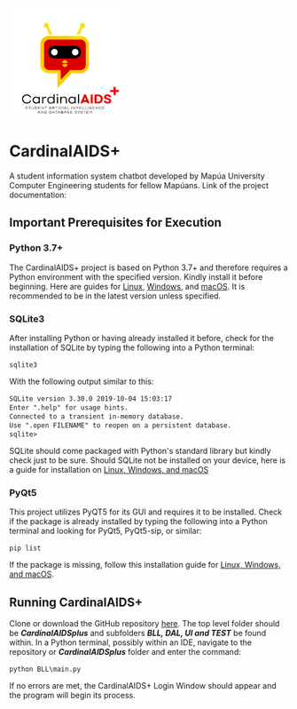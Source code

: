 <img src="https://github.com/jrib02/CardinalAIDSplus/blob/master/UI/CardinalAIDS-full.jpg" width="200" height="200">

# CardinalAIDS+
A student information system chatbot developed by Mapúa University Computer Engineering students for fellow Mapúans.
Link of the project documentation:

## Important Prerequisites for Execution
### Python 3.7+
The CardinalAIDS+ project is based on Python 3.7+ and therefore requires a Python environment with the specified version. Kindly install it before beginning. Here are guides for [Linux](https://docs.python-guide.org/starting/install3/linux/#install3-linux), [Windows](https://docs.python-guide.org/starting/install3/win/#install3-windows), and [macOS](https://docs.python-guide.org/starting/install3/osx/#install3-osx). It is recommended to be in the latest version unless specified.
### SQLite3
After installing Python or having already installed it before, check for the installation of SQLite by typing the following into a Python terminal:

    sqlite3
With the following output similar to this:
    
    SQLite version 3.30.0 2019-10-04 15:03:17
    Enter ".help" for usage hints.
    Connected to a transient in-memory database.
    Use ".open FILENAME" to reopen on a persistent database.
    sqlite>
SQLite should come packaged with Python's standard library but kindly check just to be sure. Should SQLite not be installed on your device, here is a guide for installation on [Linux, Windows, and macOS](https://www.tutorialspoint.com/sqlite/sqlite_installation.htm)
### PyQt5
This project utilizes PyQT5 for its GUI and requires it to be installed. Check if the package is already installed by typing the following into a Python terminal and looking for PyQt5, PyQt5-sip, or similar:

    pip list
If the package is missing, follow this installation guide for [Linux, Windows, and macOS](https://pythonbasics.org/install-pyqt/).

## Running CardinalAIDS+
Clone or download the GitHub repository [here](https://github.com/jrib02/CardinalAIDSplus.git). The top level folder should be _**CardinalAIDSplus**_ and subfolders _**BLL, DAL, UI and TEST**_ be found within.
In a Python terminal, possibly within an IDE, navigate to the repository or _**CardinalAIDSplus**_ folder and enter the command:

    python BLL\main.py
If no errors are met, the CardinalAIDS+ Login Window should appear and the program will begin its process.
